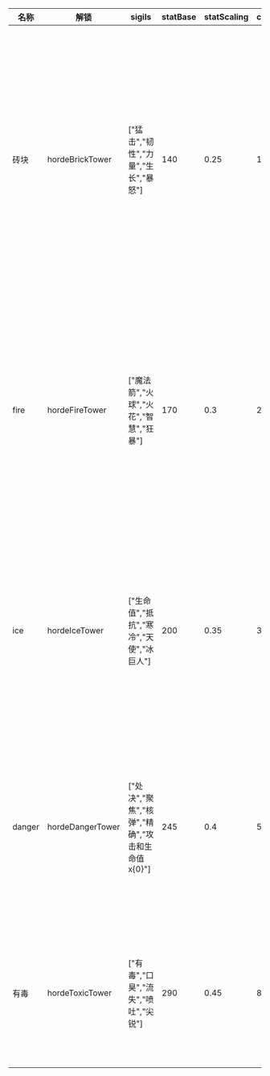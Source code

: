 | 名称  | 解锁  | sigils | statBase | statScaling | crowns | heirlooms | reward |
| --- | --- | ------ | -------- | ----------- | ------ | --------- | ------ |
| 砖块 | hordeBrickTower | ["猛击","韧性","力量","生长","暴怒"] | 140 | 0.25 | 1 | ["砖块"] | {"50":{"类型":"解锁","name":"皇家盔甲升级","value":true},"100":{"类型":"mult","name":"生命值","value":1.5},"150":{"类型":"mult","name":"怪物零件容量","value":1.35},"200":{"类型":"基础","name":"怀旧之情","value":50},"300":{"类型":"解锁","name":"皇家屠夫升级","value":true},"400":{"类型":"基础","name":"怀旧之情","value":50},"500":{"类型":"mult","name":"骨头容量","value":1.5}} |
| fire | hordeFireTower | ["魔法箭","火球","火花","智慧","狂暴"] | 170 | 0.3 | 2 | ["heat"] | {"50":{"类型":"解锁","name":"皇家存储升级","value":true},"100":{"类型":"基础","name":"装备容量","value":1},"150":{"类型":"mult","name":"攻击","value":1.35},"200":{"类型":"基础","name":"暴击伤害","value":0.2},"300":{"类型":"mult","name":"骨头容量","value":1.5},"400":{"类型":"mult","name":"怪物零件容量","value":1.35}} |
| ice | hordeIceTower | ["生命值","抵抗","寒冷","天使","冰巨人"] | 200 | 0.35 | 3 | ["ice"] | {"50":{"类型":"mult","name":"骨头增益","value":1.5},"100":{"类型":"解锁","name":"皇家地窖升级","value":true},"150":{"类型":"mult","name":"腐败的灵魂增益","value":1.2},"200":{"类型":"基础","name":"最大牺牲","value":1},"300":{"类型":"mult","name":"生命值","value":1.5}} |
| danger | hordeDangerTower | ["处决","聚焦","核弹","精确","攻击和生命值 x{0}"] | 245 | 0.4 | 5 | ["crystal"] | {"50":{"类型":"解锁","name":"皇家秘密升级","value":true},"100":{"类型":"mult","name":"攻击","value":1.5},"150":{"类型":"基础","name":"神秘碎片容量","value":5},"200":{"类型":"mult","name":"攻击","value":1.5},"300":{"类型":"基础","name":"神秘碎片容量","value":5}} |
| 有毒 | hordeToxicTower | ["有毒","口臭","流失","喷吐","尖锐"] | 290 | 0.45 | 8 | ["活力"] | {"50":{"类型":"基础","name":"最大牺牲","value":1},"100":{"类型":"mult","name":"生命值","value":1.5},"150":{"类型":"mult","name":"治疗","value":1.2},"200":{"类型":"mult","name":"攻击","value":1.5}} |
